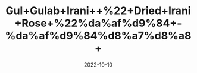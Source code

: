 ---
title: 'Gul+Gulab+Irani++%22+Dried+Irani+Rose+%22%da%af%d9%84+-%da%af%d9%84%d8%a7%d8%a8+'
date: '2022-10-10' 
metatag: '' 
inventory: '0' 
draft: false 
# meta description 
shortDescripton: 'It+helps+reduce+inflammation+of+the+skin%2c+treat+edema%2c+and+helps+relieve+arthritis.'
description: 'Herb'
longdescription: ''
featured: True
# product Price
price: '80.0'
# Product Short Description
shortDescription: 'It+helps+reduce+inflammation+of+the+skin%2c+treat+edema%2c+and+helps+relieve+arthritis.'
productID: 'F8A434C2-1329-ED11-9968-005056B3A416'
type: 'products'
category: 'Herb' 
thumnailproduct: 'https://eraconnect.blob.core.windows.net/product-images/aminsaddiquidawakhana/F8A434C2-1329-ED11-9968-005056B3A416.webp' 
images:
  - image: 'https://eraconnect.blob.core.windows.net/product-images/aminsaddiquidawakhana/F8A434C2-1329-ED11-9968-005056B3A416.webp'  
Variants:
---